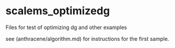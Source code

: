 # scalems_optimizedg
Files for test of optimizing dg and other examples

see (anthracene/algorithm.md) for instructions for the first sample.
